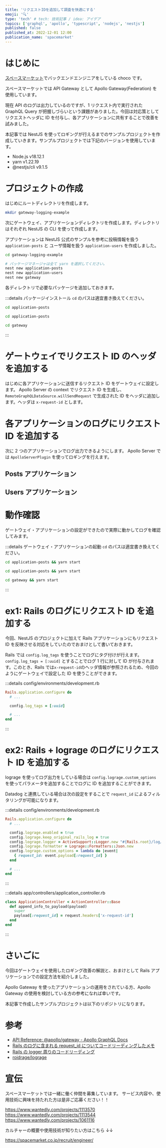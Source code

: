 ```yaml
---
title: 'リクエストIDを追加して調査を快適にする'
emoji: '‍🔍'
type: 'tech' # tech: 技術記事 / idea: アイデア
topics: ['graphql', 'apollo', 'typescript', 'nodejs', 'nestjs']
published: false
published_at: 2022-12-01 12:00
publication_name: 'spacemarket'
---
```


# はじめに

[スペースマーケット](https://www.spacemarket.com/)でバックエンドエンジニアをしている choco です。

スペースマーケットでは API Gateway として Apollo Gateway(Federation) を使用しています。

現在 API のログは出力しているのですが、1 リクエスト内で実行された GraphQL Query が把握しづらいという課題がありました。今回は対応策としてリクエストヘッダに ID を付与し、各アプリケーションに共有することで改善を試みました。

本記事では NestJS を使ってロギングが行えるまでのサンプルプロジェクトを作成していきます。サンプルプロジェクトでは下記のバージョンを使用しています。

- Node.js v18.12.1
- yarn v1.22.19
- @nestjs/cli v9.1.5

# プロジェクトの作成

はじめにルートディレクトリを作成します。

```sh
mkdir gateway-logging-example
```

次にゲートウェイ、アプリケーションディレクトリを作成します。ディレクトリはそれぞれ NestJS の CLI を使って作成します。

アプリケーションは NestJS 公式のサンプルを参考に投稿情報を扱う `application-posts` と ユーザ情報を扱う `application-users` を作成しました。

```sh
cd gateway-logging-example

# パッケージマネージャは全て yarn を選択してください。
nest new application-posts
nest new application-users
nest new gateway
```

各ディレクトリで必要なパッケージを追加しておきます。

:::details パッケージインストール
`cd` のパスは適宜書き換えてください。

```sh
cd application-posts
```

```sh
cd application-posts
```

```sh
cd gateway
```

:::

# ゲートウェイでリクエスト ID のヘッダを追加する

はじめに各アプリケーションに送信するリクエスト ID をゲートウェイに設定します。
Apollo Server の context でリクエスト ID を生成し、`RemoteGraphQLDataSource.willSendRequest` で生成された ID をヘッダに追加します。ヘッダは `x-request-id` とします。

# 各アプリケーションのログにリクエスト ID を追加する

次に 2 つのアプリケーションでログ出力できるようにします。
Apollo Server では `ApolloServerPlugin` を使ってロギングを行えます。

## Posts アプリケーション

## Users アプリケーション

# 動作確認

ゲートウェイ・アプリケーションの設定ができたので実際に動かしてログを確認してみます。

:::details ゲートウェイ・アプリケーションの起動
`cd` のパスは適宜書き換えてください。

```sh
cd application-posts && yarn start
```

```sh
cd application-posts && yarn start
```

```sh
cd gateway && yarn start
```

:::

# ex1: Rails のログにリクエスト ID を追加する

今回、NestJS のプロジェクトに加えて Rails アプリケーションにもリクエスト ID を反映させる対応をしていたのでおまけとして書いておきます。

Rails では `config.log_tags` を使うことでログにタグ付けが行えます。`config.log_tags = [:uuid]` とすることでログ 1 行に対して ID が付与されます。このとき、Rails では`x-request-id`のヘッダ情報が参照されるため、今回のようにゲートウェイで設定した ID を使うことができます。

:::details config/environments/development.rb

```rb:config/environments/development.rb
Rails.application.configure do
  # ...

  config.log_tags = [:uuid]

  # ...
end
```

:::

# ex2: Rails + lograge のログにリクエスト ID を追加する

lograge を使ってログ出力をしている場合は `config.lograge.custom_options` を使ってパラメータを追加することでログに ID を追加することができます。

Datadog と連携している場合は次の設定をすることで `request_id` によるフィルタリングが可能になります。

:::details config/environments/development.rb

```rb:config/environments/development.rb
Rails.application.configure do
  # ...

  config.lograge.enabled = true
  config.lograge.keep_original_rails_log = true
  config.lograge.logger = ActiveSupport::Logger.new "#{Rails.root}/log/lograge_#{Rails.env}.log"
  config.lograge.formatter = Lograge::Formatters::Json.new
  config.lograge.custom_options = lambda do |event|
    { request_id: event.payload[:request_id] }
  end

  # ...
end
```

:::

:::details app/controllers/application_controller.rb

```rb:app/controllers/application_controller.rb
class ApplicationController < ActionController::Base
  def append_info_to_payload(payload)
    super
    payload[:request_id] = request.headers['x-request-id']
  end
end
```

:::

# さいごに

今回はゲートウェイを使用したロギング改善の解説と、おまけとして Rails アプリケーションでの設定方法を紹介しました。

Apollo Gateway を使ったアプリケーションの運用をされている方、Apollo Gateway の使用を検討している方の参考になれば幸いです。

本記事で作成したサンプルプロジェクトは以下のリポジトリになります。

# 参考

- [API Reference: @apollo/gateway - Apollo GraphQL Docs](https://www.apollographql.com/docs/apollo-server/using-federation/api/apollo-gateway/#willsendrequest)
- [Rails のログに含まれる request_id についてコードリーディングしたメモ](https://zenn.dev/bisque/scraps/e0c58eb6fd07fa)
- [Rails の logger 周りのコードリーディング](https://blog.freedom-man.com/rails-logger-codereading)
- [roidrage/lograge](https://github.com/roidrage/lograge)

# 宣伝

スペースマーケットでは一緒に働く仲間を募集しています。
サービス内容や、使用技術に興味を持たれた方は是非ご応募ください！！

https://www.wantedly.com/projects/1113570
https://www.wantedly.com/projects/1113544
https://www.wantedly.com/projects/1061116

カルチャーの概要や使用技術が知りたい方はこちら ↓↓

https://spacemarket.co.jp/recruit/engineer/

